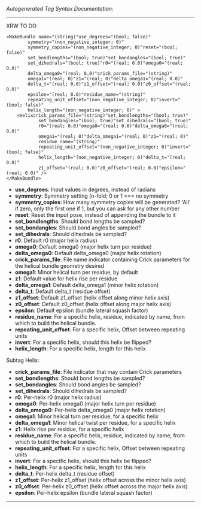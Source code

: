 _Autogenerated Tag Syntax Documentation:_

---
XRW TO DO

```
<MakeBundle name="(string)"use_degrees="(bool; false)"
        symmetry="(non_negative_integer; 0)"
        symmetry_copies="(non_negative_integer; 0)"reset="(bool; false)"
        set_bondlengths="(bool; true)"set_bondangles="(bool; true)"
        set_dihedrals="(bool; true)"r0="(real; 0.0)"omega0="(real; 0.0)"
        delta_omega0="(real; 0.0)"crick_params_file="(string)"
        omega1="(real; 0)"z1="(real; 0)"delta_omega1="(real; 0.0)"
        delta_t="(real; 0.0)"z1_offset="(real; 0.0)"z0_offset="(real; 0.0)"
        epsilon="(real; 0.0)"residue_name="(string)"
        repeating_unit_offset="(non_negative_integer; 0)"invert="(bool; false)"
        helix_length="(non_negative_integer; 0)" >
    <Helixcrick_params_file="(string)"set_bondlengths="(bool; true)"
            set_bondangles="(bool; true)"set_dihedrals="(bool; true)"
            r0="(real; 0.0)"omega0="(real; 0.0)"delta_omega0="(real; 0.0)"
            omega1="(real; 0)"delta_omega1="(real; 0)"z1="(real; 0)"
            residue_name="(string)"
            repeating_unit_offset="(non_negative_integer; 0)"invert="(bool; false)"
            helix_length="(non_negative_integer; 0)"delta_t="(real; 0.0)"
            z1_offset="(real; 0.0)"z0_offset="(real; 0.0)"epsilon="(real; 0.0)" />
</MakeBundle>
```

-   **use_degrees**: Input values in degrees, instead of radians
-   **symmetry**: Symmetry setting (n-fold; 0 or 1 === no symmetry
-   **symmetry_copies**: How many symmetry copies will be generated? 'All' if zero, only the first one if 1, but you can ask for any other number
-   **reset**: Reset the input pose, instead of appending the bundle to it
-   **set_bondlengths**: Should bond lengths be sampled?
-   **set_bondangles**: Should bond angles be sampled?
-   **set_dihedrals**: Should dihedrals be sampled?
-   **r0**: Default r0 (major helix radius)
-   **omega0**: Default omega0 (major helix turn per residue)
-   **delta_omega0**: Default delta_omega0 (major helix rotation)
-   **crick_params_file**: File name indicator containing Crick parameters for the helical bundle geometry desired
-   **omega1**: Minor helical turn per residue, by default
-   **z1**: Default value for helix rise per residue
-   **delta_omega1**: Default delta_omega1 (minor helix rotation)
-   **delta_t**: Default delta_t (residue offset)
-   **z1_offset**: Default z1_offset (helix offset along minor helix axis)
-   **z0_offset**: Default z0_offset (helix offset along major helix axis)
-   **epsilon**: Default epsilon (bundle lateral squash factor)
-   **residue_name**: For a specific helix, residue, indicated by name, from which to build the helical bundle.
-   **repeating_unit_offset**: For a specific helix, Offset between repeating units
-   **invert**: For a specific helix, should this helix be flipped?
-   **helix_length**: For a specific helix, length for this helix


Subtag Helix:   

-   **crick_params_file**: File indicator that may contain Crick parameters
-   **set_bondlengths**: Should bond lengths be sampled?
-   **set_bondangles**: Should bond angles be sampled?
-   **set_dihedrals**: Should dihedrals be sampled?
-   **r0**: Per-helix r0 (major helix radius)
-   **omega0**: Per-helix omega0 (major helix turn per residue)
-   **delta_omega0**: Per-helix delta_omega0 (major helix rotation)
-   **omega1**: Minor helical turn per residue, for a specific helix
-   **delta_omega1**: Minor helical twist per residue, for a specific helix
-   **z1**: Helix rise per residue, for a specific helix
-   **residue_name**: For a specific helix, residue, indicated by name, from which to build the helical bundle.
-   **repeating_unit_offset**: For a specific helix, Offset between repeating units
-   **invert**: For a specific helix, should this helix be flipped?
-   **helix_length**: For a specific helix, length for this helix
-   **delta_t**: Per-helix delta_t (residue offset)
-   **z1_offset**: Per-helix z1_offset (helix offset across the minor helix axis)
-   **z0_offset**: Per-helix z0_offset (helix offset across the major helix axis)
-   **epsilon**: Per-helix epsilon (bundle lateral squash factor)

---
